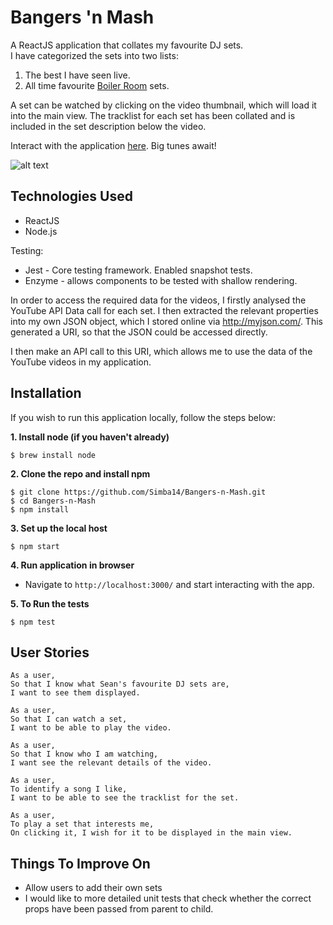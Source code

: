 Bangers 'n Mash
==========

A ReactJS application that collates my favourite DJ sets.  
I have categorized the sets into two lists:
1. The best I have seen live.
2. All time favourite [Boiler Room](https://boilerroom.tv/) sets.

A set can be watched by clicking on the video thumbnail, which will load it into the main view.
The tracklist for each set has been collated and is included in the set description below the video.

Interact with the application [here](https://bangers-n-mash.herokuapp.com/). Big tunes await!

![alt text](http://i.imgur.com/FAlqR9u.jpg)


## Technologies Used
- ReactJS
- Node.js

Testing:
- Jest - Core testing framework. Enabled snapshot tests.
- Enzyme - allows components to be tested with shallow rendering.

In order to access the required data for the videos, I firstly analysed the YouTube API Data call for each set. I then extracted the relevant properties into my own JSON object, which I stored online via http://myjson.com/. This generated a URI, so that the JSON could be accessed directly.

I then make an API call to this URI, which allows me to use the data of the YouTube videos in my application.

## Installation

If you wish to run this application locally, follow the steps below:  

**1. Install node (if you haven't already)**
```
$ brew install node
```
**2. Clone the repo and install npm**
```
$ git clone https://github.com/Simba14/Bangers-n-Mash.git
$ cd Bangers-n-Mash
$ npm install
```
**3. Set up the local host**
```
$ npm start
```

**4. Run application in browser**
  - Navigate to `http://localhost:3000/` and start interacting with the app.

**5. To Run the tests**

```
$ npm test
```

## User Stories
```
As a user,
So that I know what Sean's favourite DJ sets are,
I want to see them displayed.

As a user,
So that I can watch a set,
I want to be able to play the video.

As a user,
So that I know who I am watching,
I want see the relevant details of the video.

As a user,
To identify a song I like,
I want to be able to see the tracklist for the set.

As a user,
To play a set that interests me,
On clicking it, I wish for it to be displayed in the main view.
```

## Things To Improve On
- Allow users to add their own sets
- I would like to more detailed unit tests that check whether the correct props have been passed from parent to child. 
